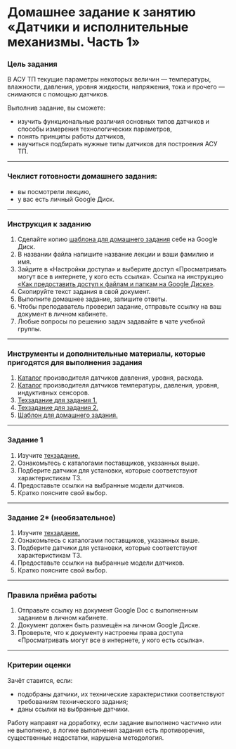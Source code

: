 # Домашнее задание к занятию «Датчики и исполнительные механизмы. Часть 1»

### Цель задания

В АСУ ТП текущие параметры некоторых величин — температуры, влажности, давления, уровня жидкости, напряжения, тока и прочего — снимаются с помощью датчиков.

Выполнив задание, вы сможете:

- изучить функциональные различия основных типов датчиков и способы измерения технологических параметров,
- понять принципы работы датчиков,
- научиться подбирать нужные типы датчиков для построения АСУ ТП.

------

### Чеклист готовности домашнего задания:

- вы посмотрели лекцию,
- у вас есть личный Google Диск.

------

### Инструкция к заданию

1. Сделайте копию [шаблона для домашнего задания](https://u.netology.ru/backend/uploads/lms/content_assets/file/5787/%D0%A2%D0%B5%D1%85%D0%B7%D0%B0%D0%B4%D0%B0%D0%BD%D0%B8%D0%B5_%D0%B4%D0%BB%D1%8F_%D0%B7%D0%B0%D0%B4%D0%B0%D0%BD%D0%B8%D1%8F_1.docx) себе на Google Диск.
2. В названии файла напишите название лекции и ваши фамилию и имя.
3. Зайдите в «Настройки доступа» и выберите доступ «Просматривать могут все в интернете, у кого есть ссылка». Ссылка на инструкцию [«Как предоставить доступ к файлам и папкам на Google Диске»](https://support.google.com/docs/answer/2494822?hl=ru&co=GENIE.Platform%3DDesktop).
4. Скопируйте текст задания в свой документ.
5. Выполните домашнее задание, запишите ответы.
6. Чтобы преподаватель проверил задание, отправьте ссылку на ваш документ в личном кабинете.
7. Любые вопросы по решению задач задавайте в чате учебной группы.



------

### Инструменты и дополнительные материалы, которые пригодятся для выполнения задания

1. [Каталог](https://www.vega.com/ru/products "Каталог Vega") производителя датчиков давления, уровня, расхода.
2. [Каталог](https://owen.ru/ "Каталог OWEN") производителя датчиков температуры, давления, уровня, индуктивных сенсоров.
3. [Техзадание для задания 1.](https://u.netology.ru/backend/uploads/lms/content_assets/file/5787/%D0%A2%D0%B5%D1%85%D0%B7%D0%B0%D0%B4%D0%B0%D0%BD%D0%B8%D0%B5_%D0%B4%D0%BB%D1%8F_%D0%B7%D0%B0%D0%B4%D0%B0%D0%BD%D0%B8%D1%8F_1.docx)
4. [Техзадание для задания 2.](https://u.netology.ru/backend/uploads/lms/content_assets/file/5788/%D0%A2%D0%B5%D1%85%D0%B7%D0%B0%D0%B4%D0%B0%D0%BD%D0%B8%D0%B5_%D0%B4%D0%BB%D1%8F_%D0%B7%D0%B0%D0%B4%D0%B0%D0%BD%D0%B8%D1%8F_2.docx)
5. [Шаблон для домашнего задания.](https://u.netology.ru/backend/uploads/lms/content_assets/file/5786/%D0%A8%D0%B0%D0%B1%D0%BB%D0%BE%D0%BD_%D0%B4%D0%BB%D1%8F_%D0%B4%D0%BE%D0%BC%D0%B0%D1%88%D0%BD%D0%B5%D0%B3%D0%BE_%D0%B7%D0%B0%D0%B4%D0%B0%D0%BD%D0%B8%D1%8F__%D0%94%D0%B0%D1%82%D1%87%D0%B8%D0%BA%D0%B8_%D0%B8_%D0%B8%D1%81%D0%BF%D0%BE%D0%BB%D0%BD%D0%B8%D1%82%D0%B5%D0%BB%D1%8C%D0%BD%D1%8B%D0%B5_%D0%BC%D0%B5%D1%85%D0%B0%D0%BD%D0%B8%D0%B7%D0%BC%D1%8B_%D0%A7%D0%B0%D1%81%D1%82%D1%8C_1__-_%D0%A4%D0%B0%D0%BC%D0%B8%D0%BB%D0%B8%D1%8F_%D0%98%D0%BC%D1%8F__%D0%A1%D0%94%D0%95%D0%9B%D0%90%D0%99%D0%A2%D0%95_%D0%9A%D0%9E%D0%9F%D0%98%D0%AE_.docx)


------

### Задание 1

1. Изучите [техзадание.](https://u.netology.ru/backend/uploads/lms/content_assets/file/5787/%D0%A2%D0%B5%D1%85%D0%B7%D0%B0%D0%B4%D0%B0%D0%BD%D0%B8%D0%B5_%D0%B4%D0%BB%D1%8F_%D0%B7%D0%B0%D0%B4%D0%B0%D0%BD%D0%B8%D1%8F_1.docx)
2. Ознакомьтесь с каталогами поставщиков, указанных выше.
3. Подберите датчики для установки, которые соответствуют характеристикам ТЗ.
4. Предоставьте ссылки на выбранные модели датчиков.
5. Кратко поясните свой выбор.


------

### Задание 2* (необязательное)

1. Изучите [техзадание.](https://u.netology.ru/backend/uploads/lms/content_assets/file/5788/%D0%A2%D0%B5%D1%85%D0%B7%D0%B0%D0%B4%D0%B0%D0%BD%D0%B8%D0%B5_%D0%B4%D0%BB%D1%8F_%D0%B7%D0%B0%D0%B4%D0%B0%D0%BD%D0%B8%D1%8F_2.docx)
2. Ознакомьтесь с каталогами поставщиков, указанных выше.
3. Подберите датчики для установки, которые соответствуют характеристикам ТЗ.
4. Предоставьте ссылки на выбранные модели датчиков.
5. Кратко поясните свой выбор.

------

### Правила приёма работы

1. Отправьте ссылку на документ Google Doc с выполненным заданием в личном кабинете.
2. Документ должен быть размещён на личном Google Диске.
3. Проверьте, что к документу настроены права доступа «Просматривать могут все в интернете, у кого есть ссылка».


------

### Критерии оценки
Зачёт ставится, если:  

- подобраны датчики, их технические характеристики соответствуют требованиям технического задания;
- даны ссылки на выбранные датчики.

Работу направят на доработку, если задание выполнено частично или не выполнено, в логике выполнения задания есть противоречия, существенные недостатки, нарушена методология.



